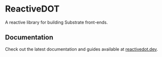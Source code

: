 # ReactiveDOT

A reactive library for building Substrate front-ends.

## Documentation

Check out the latest documentation and guides available at [reactivedot.dev](https://reactivedot.dev/).
